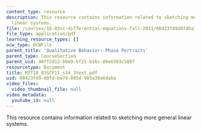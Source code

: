 ```yaml
---
content_type: resource
description: This resource contains information related to sketching more general
  linear systems.
file: /courses/18-03sc-differential-equations-fall-2011/08423f49d8fdba79095d985a38a6daba_MIT18_03SCF11_s34_3text.pdf
file_type: application/pdf
learning_resource_types: []
ocw_type: OCWFile
parent_title: 'Qualitative Behavior: Phase Portraits'
parent_type: CourseSection
parent_uid: 40ff2d12-b0e9-bf21-b16c-0be6303c5897
resourcetype: Document
title: MIT18_03SCF11_s34_3text.pdf
uid: 08423f49-d8fd-ba79-095d-985a38a6daba
video_files:
  video_thumbnail_file: null
video_metadata:
  youtube_id: null
---
```

This resource contains information related to sketching more general linear systems.

